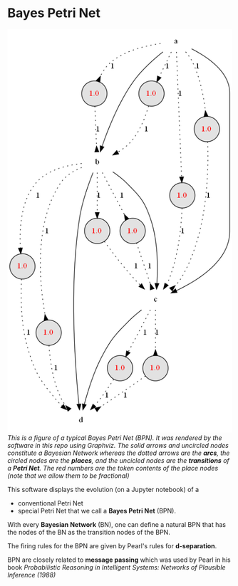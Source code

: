 # Bayes Petri Net

![BPN wet grass](pics/BPN_wet_grass.png)
*This is a figure of a typical Bayes Petri Net
(BPN). It was rendered 
by the software in this repo using Graphviz. The solid arrows
and uncircled nodes constitute a Bayesian Network
whereas the dotted arrows are the **arcs**,
the circled nodes are the **places**, and the
uncicled nodes are the **transitions** of a **Petri Net**.
The red numbers are the token contents of 
the place nodes (note that
we allow them to be fractional)*

This software displays the
evolution (on a Jupyter notebook) of a
* conventional Petri Net
* special
Petri Net that we call a **Bayes Petri Net** (BPN).

With every **Bayesian Network** (BN),
one can define a natural BPN that has the 
nodes of the BN as the transition nodes of the
BPN.

The firing rules for the BPN are 
given by Pearl's rules for **d-separation**.

BPN are closely related to 
**message passing** which was used 
by Pearl in his book *Probabilistic Reasoning in Intelligent Systems: 
Networks of Plausible Inference (1988)*
